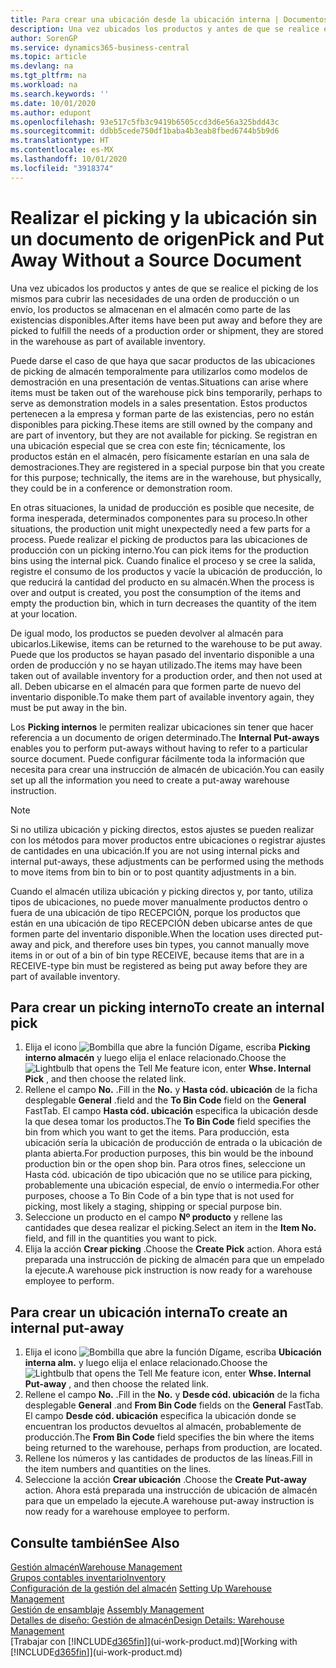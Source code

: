 ```yaml
---
title: Para crear una ubicación desde la ubicación interna | Documentos de Microsoft
description: Una vez ubicados los productos y antes de que se realice el picking de los mismos para cubrir las necesidades de una orden de producción o un envío, los productos se almacenan en el almacén como parte de las existencias disponibles.
author: SorenGP
ms.service: dynamics365-business-central
ms.topic: article
ms.devlang: na
ms.tgt_pltfrm: na
ms.workload: na
ms.search.keywords: ''
ms.date: 10/01/2020
ms.author: edupont
ms.openlocfilehash: 93e517c5fb3c9419b6505ccd3d6e56a325bdd43c
ms.sourcegitcommit: ddbb5cede750df1baba4b3eab8fbed6744b5b9d6
ms.translationtype: HT
ms.contentlocale: es-MX
ms.lasthandoff: 10/01/2020
ms.locfileid: "3918374"
---
```

# <a name="pick-and-put-away-without-a-source-document"></a><span data-ttu-id="3228f-103">Realizar el picking y la ubicación sin un documento de origen</span><span class="sxs-lookup"><span data-stu-id="3228f-103">Pick and Put Away Without a Source Document</span></span>
<span data-ttu-id="3228f-104">Una vez ubicados los productos y antes de que se realice el picking de los mismos para cubrir las necesidades de una orden de producción o un envío, los productos se almacenan en el almacén como parte de las existencias disponibles.</span><span class="sxs-lookup"><span data-stu-id="3228f-104">After items have been put away and before they are picked to fulfill the needs of a production order or shipment, they are stored in the warehouse as part of available inventory.</span></span>  

<span data-ttu-id="3228f-105">Puede darse el caso de que haya que sacar productos de las ubicaciones de picking de almacén temporalmente para utilizarlos como modelos de demostración en una presentación de ventas.</span><span class="sxs-lookup"><span data-stu-id="3228f-105">Situations can arise where items must be taken out of the warehouse pick bins temporarily, perhaps to serve as demonstration models in a sales presentation.</span></span> <span data-ttu-id="3228f-106">Estos productos pertenecen a la empresa y forman parte de las existencias, pero no están disponibles para picking.</span><span class="sxs-lookup"><span data-stu-id="3228f-106">These items are still owned by the company and are part of inventory, but they are not available for picking.</span></span> <span data-ttu-id="3228f-107">Se registran en una ubicación especial que se crea con este fin; técnicamente, los productos están en el almacén, pero físicamente estarían en una sala de demostraciones.</span><span class="sxs-lookup"><span data-stu-id="3228f-107">They are registered in a special purpose bin that you create for this purpose; technically, the items are in the warehouse, but physically, they could be in a conference or demonstration room.</span></span>  

<span data-ttu-id="3228f-108">En otras situaciones, la unidad de producción es posible que necesite, de forma inesperada, determinados componentes para su proceso.</span><span class="sxs-lookup"><span data-stu-id="3228f-108">In other situations, the production unit might unexpectedly need a few parts for a process.</span></span> <span data-ttu-id="3228f-109">Puede realizar el picking de productos para las ubicaciones de producción con un picking interno.</span><span class="sxs-lookup"><span data-stu-id="3228f-109">You can pick items for the production bins using the internal pick.</span></span> <span data-ttu-id="3228f-110">Cuando finalice el proceso y se cree la salida, registre el consumo de los productos y vacíe la ubicación de producción, lo que reducirá la cantidad del producto en su almacén.</span><span class="sxs-lookup"><span data-stu-id="3228f-110">When the process is over and output is created, you post the consumption of the items and empty the production bin, which in turn decreases the quantity of the item at your location.</span></span>  

<span data-ttu-id="3228f-111">De igual modo, los productos se pueden devolver al almacén para ubicarlos.</span><span class="sxs-lookup"><span data-stu-id="3228f-111">Likewise, items can be returned to the warehouse to be put away.</span></span> <span data-ttu-id="3228f-112">Puede que los productos se hayan pasado del inventario disponible a una orden de producción y no se hayan utilizado.</span><span class="sxs-lookup"><span data-stu-id="3228f-112">The items may have been taken out of available inventory for a production order, and then not used at all.</span></span> <span data-ttu-id="3228f-113">Deben ubicarse en el almacén para que formen parte de nuevo del inventario disponible.</span><span class="sxs-lookup"><span data-stu-id="3228f-113">To make them part of available inventory again, they must be put away in the bin.</span></span>  

<span data-ttu-id="3228f-114">Los **Picking internos** le permiten realizar ubicaciones sin tener que hacer referencia a un documento de origen determinado.</span><span class="sxs-lookup"><span data-stu-id="3228f-114">The **Internal Put-aways** enables you to perform put-aways without having to refer to a particular source document.</span></span> <span data-ttu-id="3228f-115">Puede configurar fácilmente toda la información que necesita para crear una instrucción de almacén de ubicación.</span><span class="sxs-lookup"><span data-stu-id="3228f-115">You can easily set up all the information you need to create a put-away warehouse instruction.</span></span>  

> [!NOTE]  
>  <span data-ttu-id="3228f-116">Si no utiliza ubicación y picking directos, estos ajustes se pueden realizar con los métodos para mover productos entre ubicaciones o registrar ajustes de cantidades en una ubicación.</span><span class="sxs-lookup"><span data-stu-id="3228f-116">If you are not using internal picks and internal put-aways, these adjustments can be performed using the methods to move items from bin to bin or to post quantity adjustments in a bin.</span></span>  
>   
>  <span data-ttu-id="3228f-117">Cuando el almacén utiliza ubicación y picking directos y, por tanto, utiliza tipos de ubicaciones, no puede mover manualmente productos dentro o fuera de una ubicación de tipo RECEPCIÓN, porque los productos que están en una ubicación de tipo RECEPCIÓN deben ubicarse antes de que formen parte del inventario disponible.</span><span class="sxs-lookup"><span data-stu-id="3228f-117">When the location uses directed put-away and pick, and therefore uses bin types, you cannot manually move items in or out of a bin of bin type RECEIVE, because items that are in a RECEIVE-type bin must be registered as being put away before they are part of available inventory.</span></span>  

## <a name="to-create-an-internal-pick"></a><span data-ttu-id="3228f-118">Para crear un picking interno</span><span class="sxs-lookup"><span data-stu-id="3228f-118">To create an internal pick</span></span>  
1.  <span data-ttu-id="3228f-119">Elija el icono ![Bombilla que abre la función Dígame](media/ui-search/search_small.png "Dígame qué desea hacer"), escriba **Picking interno almacén** y luego elija el enlace relacionado.</span><span class="sxs-lookup"><span data-stu-id="3228f-119">Choose the ![Lightbulb that opens the Tell Me feature](media/ui-search/search_small.png "Tell me what you want to do") icon, enter **Whse. Internal Pick** , and then choose the related link.</span></span>  
2.  <span data-ttu-id="3228f-120">Rellene el campo **No.** .</span><span class="sxs-lookup"><span data-stu-id="3228f-120">Fill in the **No.**</span></span> <span data-ttu-id="3228f-121">y **Hasta cód. ubicación** de la ficha desplegable **General** .</span><span class="sxs-lookup"><span data-stu-id="3228f-121">field and the **To Bin Code** field on the **General** FastTab.</span></span> <span data-ttu-id="3228f-122">El campo **Hasta cód. ubicación** especifica la ubicación desde la que desea tomar los productos.</span><span class="sxs-lookup"><span data-stu-id="3228f-122">The **To Bin Code** field specifies the bin from which you want to get the items.</span></span> <span data-ttu-id="3228f-123">Para producción, esta ubicación sería la ubicación de producción de entrada o la ubicación de planta abierta.</span><span class="sxs-lookup"><span data-stu-id="3228f-123">For production purposes, this bin would be the inbound production bin or the open shop bin.</span></span> <span data-ttu-id="3228f-124">Para otros fines, seleccione un Hasta cód. ubicación de tipo ubicación que no se utilice para picking, probablemente una ubicación especial, de envío o intermedia.</span><span class="sxs-lookup"><span data-stu-id="3228f-124">For other purposes, choose a To Bin Code of a bin type that is not used for picking, most likely a staging, shipping or special purpose bin.</span></span>  
3.  <span data-ttu-id="3228f-125">Seleccione un producto en el campo **Nº producto** y rellene las cantidades que desea realizar el picking.</span><span class="sxs-lookup"><span data-stu-id="3228f-125">Select an item in the **Item No.** field, and fill in the quantities you want to pick.</span></span>  
4. <span data-ttu-id="3228f-126">Elija la acción **Crear picking** .</span><span class="sxs-lookup"><span data-stu-id="3228f-126">Choose the **Create Pick** action.</span></span> <span data-ttu-id="3228f-127">Ahora está preparada una instrucción de picking de almacén para que un empelado la ejecute.</span><span class="sxs-lookup"><span data-stu-id="3228f-127">A warehouse pick instruction is now ready for a warehouse employee to perform.</span></span>  

## <a name="to-create-an-internal-put-away"></a><span data-ttu-id="3228f-128">Para crear un ubicación interna</span><span class="sxs-lookup"><span data-stu-id="3228f-128">To create an internal put-away</span></span>  
1.  <span data-ttu-id="3228f-129">Elija el icono ![Bombilla que abre la función Dígame](media/ui-search/search_small.png "Dígame qué desea hacer"), escriba **Ubicación interna alm.** y luego elija el enlace relacionado.</span><span class="sxs-lookup"><span data-stu-id="3228f-129">Choose the ![Lightbulb that opens the Tell Me feature](media/ui-search/search_small.png "Tell me what you want to do") icon, enter **Whse. Internal Put-away** , and then choose the related link.</span></span>  
2.  <span data-ttu-id="3228f-130">Rellene el campo **No.** .</span><span class="sxs-lookup"><span data-stu-id="3228f-130">Fill in the **No.**</span></span> <span data-ttu-id="3228f-131">y **Desde cód. ubicación** de la ficha desplegable **General** .</span><span class="sxs-lookup"><span data-stu-id="3228f-131">and **From Bin Code** fields on the **General** FastTab.</span></span> <span data-ttu-id="3228f-132">El campo **Desde cód. ubicación** especifica la ubicación donde se encuentran los productos devueltos al almacén, probablemente de producción.</span><span class="sxs-lookup"><span data-stu-id="3228f-132">The **From Bin Code** field specifies the bin where the items being returned to the warehouse, perhaps from production, are located.</span></span>  
3.  <span data-ttu-id="3228f-133">Rellene los números y las cantidades de productos de las líneas.</span><span class="sxs-lookup"><span data-stu-id="3228f-133">Fill in the item numbers and quantities on the lines.</span></span>  
4.  <span data-ttu-id="3228f-134">Seleccione la acción **Crear ubicación** .</span><span class="sxs-lookup"><span data-stu-id="3228f-134">Choose the **Create Put-away** action.</span></span> <span data-ttu-id="3228f-135">Ahora está preparada una instrucción de ubicación de almacén para que un empelado la ejecute.</span><span class="sxs-lookup"><span data-stu-id="3228f-135">A warehouse put-away instruction is now ready for a warehouse employee to perform.</span></span>  

## <a name="see-also"></a><span data-ttu-id="3228f-136">Consulte también</span><span class="sxs-lookup"><span data-stu-id="3228f-136">See Also</span></span>  
[<span data-ttu-id="3228f-137">Gestión almacén</span><span class="sxs-lookup"><span data-stu-id="3228f-137">Warehouse Management</span></span>](warehouse-manage-warehouse.md)  
[<span data-ttu-id="3228f-138">Grupos contables inventario</span><span class="sxs-lookup"><span data-stu-id="3228f-138">Inventory</span></span>](inventory-manage-inventory.md)  
<span data-ttu-id="3228f-139">[Configuración de la gestión del almacén](warehouse-setup-warehouse.md)   </span><span class="sxs-lookup"><span data-stu-id="3228f-139">[Setting Up Warehouse Management](warehouse-setup-warehouse.md)   </span></span>  
<span data-ttu-id="3228f-140">[Gestión de ensamblaje](assembly-assemble-items.md)  </span><span class="sxs-lookup"><span data-stu-id="3228f-140">[Assembly Management](assembly-assemble-items.md)  </span></span>  
[<span data-ttu-id="3228f-141">Detalles de diseño: Gestión de almacén</span><span class="sxs-lookup"><span data-stu-id="3228f-141">Design Details: Warehouse Management</span></span>](design-details-warehouse-management.md)  
<span data-ttu-id="3228f-142">[Trabajar con [!INCLUDE[d365fin](includes/d365fin_md.md)]](ui-work-product.md)</span><span class="sxs-lookup"><span data-stu-id="3228f-142">[Working with [!INCLUDE[d365fin](includes/d365fin_md.md)]](ui-work-product.md)</span></span>
